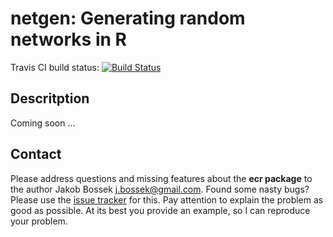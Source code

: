 # netgen: Generating random networks in R

Travis CI build status: [![Build Status](https://travis-ci.org/jakobbossek/ecr.svg?branch=master)](https://travis-ci.org/jakobbossek/netgen)

## Descritption
Coming soon ...

## Contact

Please address questions and missing features about the **ecr package** to the author Jakob Bossek <j.bossek@gmail.com>. Found some nasty bugs? Please use the [issue tracker](https://github.com/jbossek/clugen/issues) for this. Pay attention to explain the problem as good as possible. At its best you provide an example, so I can reproduce your problem.



